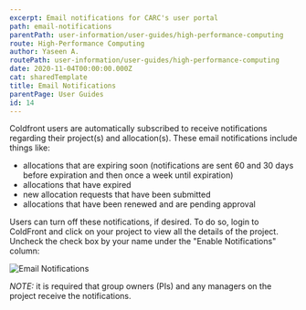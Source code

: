 ```yaml
---
excerpt: Email notifications for CARC's user portal
path: email-notifications
parentPath: user-information/user-guides/high-performance-computing
route: High-Performance Computing
author: Yaseen A.
routePath: user-information/user-guides/high-performance-computing
date: 2020-11-04T00:00:00.000Z
cat: sharedTemplate
title: Email Notifications
parentPage: User Guides
id: 14
---
```


Coldfront users are automatically subscribed to receive notifications regarding their project(s) and allocation(s).  These email notifications include things like:
- allocations that are expiring soon (notifications are sent 60 and 30 days before expiration and then once a week until expiration)
- allocations that have expired
- new allocation requests that have been submitted
- allocations that have been renewed and are pending approval

Users can turn off these notifications, if desired.  To do so, login to ColdFront and click on your project to view all the details of the project.  Uncheck the check box by your name under the "Enable Notifications" column:

![Email Notifications](/images/coldfront_notifications.jpg)

*NOTE:* it is required that group owners (PIs) and any managers on the project receive the notifications.
